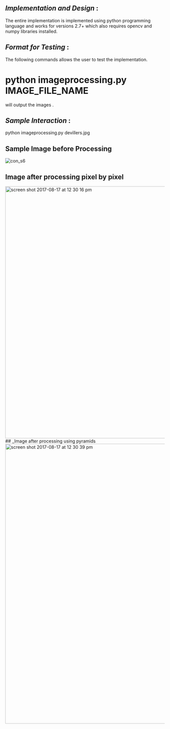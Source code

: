 ## _Implementation and Design_ : 
The entire implementation is implemented using python programming language and works for versions 2.7+ which also requires opencv and numpy libraries installed.

## _Format for Testing_ : 
The following commands allows the user to test the implementation.
# python imageprocessing.py IMAGE_FILE_NAME
will output the images .
## _Sample Interaction_ :
python imageprocessing.py devillers.jpg 



## Sample Image before Processing
![con_s6](https://user-images.githubusercontent.com/26761582/29393478-4011df2a-8347-11e7-85d7-9d4093b8db08.jpg)
## Image after processing pixel by pixel
<img width="796" alt="screen shot 2017-08-17 at 12 30 16 pm" src="https://user-images.githubusercontent.com/26761582/29393590-055036e2-8348-11e7-8f0d-303d141a2112.png">
## _Image after processing using pyramids
<img width="884" alt="screen shot 2017-08-17 at 12 30 39 pm" src="https://user-images.githubusercontent.com/26761582/29393610-1d296446-8348-11e7-9740-db49163ea033.png">
